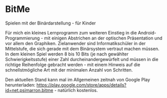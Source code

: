 # BitMe
Spielen mit der Binärdarstellung - für Kinder

Für mich ein kleines Lernprogramm zum weiteren Einstieg in die Android-Programmierung - mit 
einigen Abstrichen an der optischen Präsentation und vor allem den Graphiken. 
Zielanwender sind Informatikschüler in der Mittelstufe, die sich gerade mit dem Binärsystem vertraut
machen müssen. In dem kleinen Spiel werden 8 bis 10 Bits (je nach gewählter Schwierigkeitsstufe) einer Zahl durcheinandergewürfelt und müssen
in die richtige Reihenfolge gebracht werden - mit einem Hinweis auf die schnellstmögliche Art
mit der minimalen Anzahl von Schritten.

Den aktuellen Stand kann mal im Allgemeinen zeitnah von Google Play herunterladen: https://play.google.com/store/apps/details?id=net.psimarron.bitme - natürlich kostenlos.
